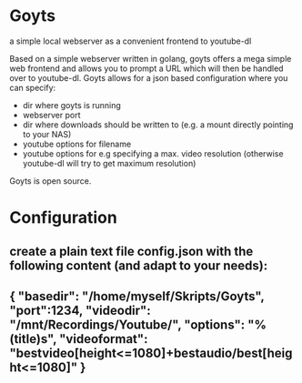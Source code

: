 # Goyts
a simple local webserver as a convenient frontend to youtube-dl

Based on a simple webserver written in golang, goyts offers a mega simple web frontend and allows you to prompt a URL which will then be handled over to youtube-dl. 
Goyts allows for a json based configuration where you can specify:
* dir where goyts is running
* webserver port
* dir where downloads should be written to (e.g. a mount directly pointing to your NAS)
* youtube options for filename
* youtube options for e.g specifying a max. video resolution (otherwise youtube-dl will try to get maximum resolution)

Goyts is open source.

# Configuration

create a plain text file config.json with the following content (and adapt to your needs):
---
{
        "basedir": "/home/myself/Skripts/Goyts",
        "port":1234,
        "videodir": "/mnt/Recordings/Youtube/",
        "options": "%(title)s",
        "videoformat": "bestvideo[height<=1080]+bestaudio/best[height<=1080]"
}
---
